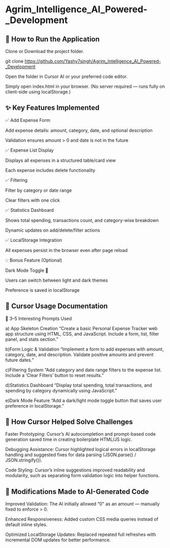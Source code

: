 # Agrim_Intelligence_AI_Powered-_Development
## 🚀 How to Run the Application

Clone or Download the project folder.

git clone https://github.com/Yashy7singh/Agrim_Intelligence_AI_Powered-_Development


Open the folder in Cursor AI or your preferred code editor.

Simply open index.html in your browser.
(No server required — runs fully on client-side using localStorage.)

## ✨ Key Features Implemented

✅ Add Expense Form

Add expense details: amount, category, date, and optional description

Validation ensures amount > 0 and date is not in the future

✅ Expense List Display

Displays all expenses in a structured table/card view

Each expense includes delete functionality

✅ Filtering

Filter by category or date range

Clear filters with one click

✅ Statistics Dashboard

Shows total spending, transactions count, and category-wise breakdown

Dynamic updates on add/delete/filter actions

✅ LocalStorage Integration

All expenses persist in the browser even after page reload

💡 Bonus Feature (Optional)

Dark Mode Toggle 🌙

Users can switch between light and dark themes

Preference is saved in localStorage



## 🧠 Cursor Usage Documentation
🔹 3–5 Interesting Prompts Used

a) App Skeleton Creation
“Create a basic Personal Expense Tracker web app structure using HTML, CSS, and JavaScript. Include a form, list, filter panel, and stats section.”

b)Form Logic & Validation
“Implement a form to add expenses with amount, category, date, and description. Validate positive amounts and prevent future dates.”

c)Filtering System
“Add category and date range filters to the expense list. Include a ‘Clear Filters’ button to reset results.”

d)Statistics Dashboard
“Display total spending, total transactions, and spending by category dynamically using JavaScript.”

e)Dark Mode Feature
“Add a dark/light mode toggle button that saves user preference in localStorage.”



## 🔹 How Cursor Helped Solve Challenges

Faster Prototyping: Cursor’s AI autocompletion and prompt-based code generation saved time in creating boilerplate HTML/JS logic.

Debugging Assistance: Cursor highlighted logical errors in localStorage handling and suggested fixes for data parsing (JSON.parse() / JSON.stringify()).

Code Styling: Cursor’s inline suggestions improved readability and modularity, such as separating form validation logic into helper functions.



## 🔹 Modifications Made to AI-Generated Code

Improved Validation: The AI initially allowed “0” as an amount — manually fixed to enforce > 0.

Enhanced Responsiveness: Added custom CSS media queries instead of default inline styles.

Optimized LocalStorage Updates: Replaced repeated full refreshes with incremental DOM updates for better performance.
